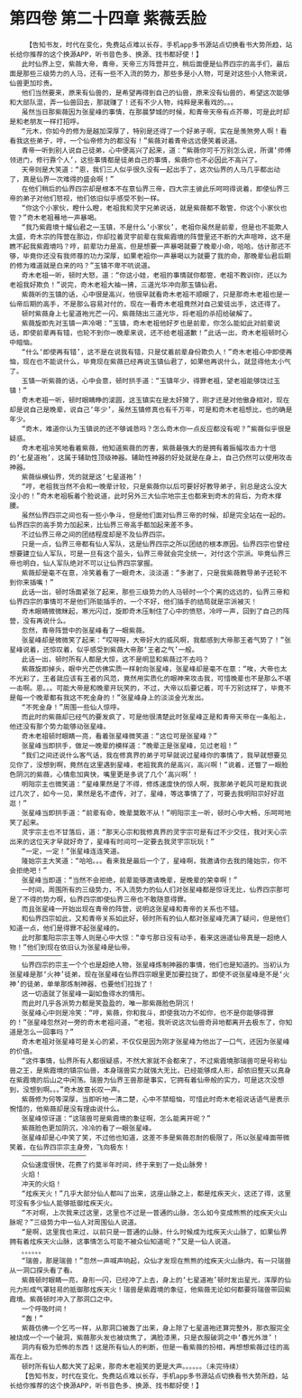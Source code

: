# 第四卷 第二十四章 紫薇丢脸
        【告知书友，时代在变化，免费站点难以长存，手机app多书源站点切换看书大势所趋，站长给你推荐的这个换源APP，听书音色多、换源、找书都好使！】
       此时仙界上空，紫薇大帝，青帝，天帝三方阵营并立，稍后面便是仙界四宗的高手们，最后面是那些三级势力的人马，还有一些不入流的势力，那些多是小人物，可是对这些小人物来说，仙兽更加珍贵。
       他们当然要来，原来有仙兽的，是希望再得到自己的仙兽，原来没有仙兽的，希望这次能够和大部队混，弄一仙兽回去，那就赚了！还有不少人物，纯粹是来看戏的。。。
       虽然当日那紫薇因为张星峰的事情，在那晨梦城的时候，和青帝天帝有点芥蒂，可是此时却是和老朋友一样打招呼。
       “元木，你如今的修为是越加深厚了，特别是还得了一个好弟子啊，实在是羡煞旁人啊！看看我这些弟子，哼，一个仙帝修为的都没有！”紫薇对着青帝远远便笑着说道。
       青帝一听到别人说自己徒弟，心中便高兴了起来，道：“紫薇你可千万别怎么说，所谓‘师傅领进门，修行靠个人’，这些事情都是徒弟自己的事情，紫薇你也不必因此不高兴了。
       天帝则是大笑道：“恩，我们三人似乎很久没有一起出手了，这次仙界的人马几乎都出动了，真是仙界一次难得的盛会啊！”
       在他们稍后的仙界四宗却是根本不在意仙界三帝，四大宗主彼此乐呵呵得说着，即使仙界三帝的弟子对他们怒视，他们依旧似乎感受不到一样。
       “你这个小家伙，瞪什么瞪，老祖我和灵宇兄弟说话，就是紫薇都不敢管，你这个小家伙也管？”奇木老祖蓦地一声暴喝。
       “我乃紫霞境十耀仙君之一玉镇，不是什么‘小家伙’，老祖你虽然是前辈，但是也不能欺人太盛，奇木宗的阵营在那边，你却拉着灵宇前辈在我紫霞境的阵营里还不断的大声喧哗，这不是瞧不起我紫霞境吗？哼，前辈功力是高，但是想要一声暴喝就要了晚辈小命，哈哈，估计那还不够，毕竟你还没有我师尊的功力深厚，如果老祖你一声暴喝以为就要了我的命，那晚辈仙君后期的修为难道就是白来的吗？”玉镇不卑不吭说道。
       奇木老祖一听，顿时大怒，道：“你这小娃，老祖的事情就你都管，老祖不教训你，还以为老祖我好欺负！”说完，奇木老祖大袖一拂，三道光华冲向那玉镇仙君。
       紫薇听的玉镇的话，心中很是高兴，他很早就看奇木老祖不顺眼了，只是那奇木老祖也是一仙帝后期的高手，不是那么容易对付的，现在一看奇木老祖竟然对自己爱徒出手，这还得了。
       顿时紫薇身上七星道袍光芒一闪，紫薇随出三道光华，将老祖的杀招给破解了。
       紫薇旋即先对玉镇一声冷喝：“玉镇，奇木老祖他好歹也是前辈，你怎么能如此对前辈说话，即使前辈再有错，也轮不到你一晚辈来说，还不给老祖道歉！”此话一出，奇木老祖顿时心中暗恼。
       “什么‘即使再有错’，这不是在说我有错，只是仗着前辈身份欺负人！”奇木老祖心中即使再恼，现在也不能说什么，毕竟现在紫薇已经再说玉镇仙君了，如果他再说什么，就显得他太小气了。
       玉镇一听紫薇的话，心中会意，顿时拱手道：“玉镇年少，得罪老祖，望老祖能够饶过玉镇！”
       奇木老祖一听，顿时眼睛睁的滚圆，这玉镇实在是太奸猾了，刚才还是对他傲身相对，现在却是说自己是晚辈，说自己‘年少’，虽然玉镇修真也有千万年，可是和奇木老祖想比，也的确是年少。
       “奇木，难道你认为玉镇说的还不够诚恳吗？怎么奇木你一点反应都没有呢？”紫薇似乎很是疑惑。
       奇木老祖冷笑地看着紫薇，他知道紫薇的厉害，紫薇最强大的是拥有着振幅攻击力十倍的‘七星道袍’，这属于辅助性顶级神器。辅助性神器的好处就是在身上，自己仍然可以使用攻击神器。
       紫薇纵横仙界，凭的就是这‘七星道袍’！
       “哼，老祖我当然不会和一晚辈计较，只是紫薇你以后可要好好教导弟子，别总是这么没大没小的！”奇木老祖板着个脸说道，此时另外三大仙宗地宗主也都来到奇木的背后，为奇木撑腰。
       虽然仙界四宗之间也有一些小争斗，但是他们面对仙界三帝的时候，却是完全站在一起的。仙界四宗的高手势力加起来，比仙界三帝高手都加起来差不多。
       不过仙界三帝之间的团结程度却是不及仙界四宗。
       只是一点，仙界三帝都有仙人军队，这是仙界四宗之所以团结的根本原因。仙界四宗也曾经想要建立仙人军队，可是一旦有这个苗头，仙界三帝就会完全统一，对付这个宗派。毕竟仙界三帝也明白，仙人军队绝对不可以让仙界四宗掌握。
       紫薇却是毫不在意，冷笑着看了一眼奇木，淡淡道：“多谢了，只是我紫薇教导弟子还轮不到你来插嘴！”
       此话一出，顿时场面紧张了起来，那些三级势力的人马顿时一个个离的远远的，仙界三帝和仙界四宗的事情可不是他们所能插手的，一个不好，他们插手的结局就是宗派被灭！
       奇木眼睛微微眯起，寒光闪过，旋即奇木压制住了心中的愤怒，冷哼一声，回到了自己的阵营，没有再说什么。
       忽然，青帝阵营中的张星峰看了一眼紫薇。
       张星峰却是微微笑了起来：“哎呀呀，大帝好大的威风啊，我都感到大帝那王者气势了！”张星峰说着，还惊叹着，似乎感受到紫薇大帝那‘王者之气’一般。
       此话一出，顿时所有人都是大惊，这不是明显和紫薇过不去吗？
       紫薇旋即掉头，眼中光芒仿佛实质一样射向张星峰，张星峰却是毫不在意：“唉，大帝也太不光彩了，王者就应该有王者的风范，竟然用实质化的眼神来攻击我，可惜晚辈也不是那么不堪一击啊。恩。。。可能大帝是和晚辈开玩笑的，不过，大帝以后要记着，可千万别这样了，毕竟不是每一个晚辈都有我这不死金身的！”张星峰身上的淡淡金光发出。
       “不死金身！”周围一些仙人惊呼。
       而此时的紫薇却已经气的要发疯了，可是他很清楚此时张星峰正是和青帝天帝在一条船上，他还没有那个势力能够动张星峰。
       奇木老祖顿时眼睛一亮，看着张星峰微笑道：“这位可是张星峰？”
       张星峰当即拱手，做足一晚辈的模样道：“晚辈正是张星峰，见过老祖！”
       “我们之间还说什么客气话，我在修真界的弟子可早就说过星峰你的事情了，我早就想要见见你了，没想到啊，竟然在这里遇到星峰，老祖我真的是高兴，高兴啊！”说着，还瞥了一眼脸色阴沉的紫薇，心情愈加爽快，嘴里更是多说了几个‘高兴啊’！
       明阳宗主也微笑道：“星峰果然是了不得，修炼速度快的惊人啊，我那弟子乾风可是和我说过几次了，如今一见，果然是名不虚传，对了，星峰，等这事情了了，可要去我明阳宗好好逛逛！”
       张星峰当即拱手道：“前辈有命，晚辈莫敢不从！”明阳宗主一听，顿时心中大畅，乐呵呵地笑了起来。
       灵宇宗主也不甘落后，道：“那天心宗和我修真界的灵宇宗可是有过不少交往，我对天心宗出来的这位天才早就好奇了，星峰有时间可一定要去我灵宇宗玩玩！”
       “一定，一定！”张星峰连连笑道。
       隆始宗主大笑道：“哈哈。。。看来我是最后一个了，星峰啊，我邀请你去我的隆始宗，你不会拒绝吧！”
       张星峰当即道：“当然不会拒绝，前辈能够邀请晚辈，是晚辈的荣幸啊！”
       一时间，周围所有的三级势力，不入流势力的仙人们对张星峰都是惊讶无比，仙界四宗那可是了不得的势力啊，仙界四宗即使仙界三帝也不敢随意得罪。
       而且张星峰一开始出现在青帝的阵营，说明这张星峰和青帝的关系也不错。
       和仙界四宗如此，又和青帝关系如此好，顿时所有的仙人都对张星峰充满了疑问，但是他们知道一点，他们是得罪不起张星峰的。
       此时那耄阳宗宗主等人则是心中大惊：“幸亏那日没有动手，看来这逍遥仙帝真是一超绝人物！”他们到现在依旧认为张星峰是仙帝。
       ——————————
       仙界四宗的宗主一个个也是超绝人物，张星峰炼制神器的事情，他们也是知道的。当初认为张星峰是那‘火神’徒弟，现在张星峰在仙界四宗眼里更加要拉拢了。即使不说张星峰是不是‘火神’的徒弟，单单那炼制神器，也要他们拉拢了！
       这一切造就了张星峰一副如鱼得水的情形。
       而此时几乎各派势力都是笑盈盈的，唯一那紫薇脸色阴沉！
       张星峰心中则是冷笑：“哼，紫薇，你和我斗，即使我功力不如你，也不是你能够得罪的！”张星峰忽然对一旁的奇木老祖问道，“老祖，我听说这次仙兽奇异地都离开去极东了，你知道是怎么一回事吗？”
       奇木老祖对张星峰可是关心的紧，不仅仅是因为刚才张星峰为他出了一口气，还因为张星峰的价值。
       “这件事情，仙界所有人都很疑惑，不然大家就不会都来了，不过紫霞境那瑞兽可是号称仙兽之王，是紫霞境的镇宗仙兽，本身瑞兽实力就强大无比，已经能够成人形，却依旧整天以真身在紫霞境的后山之中闲荡。瑞兽为仙界王兽那是事实，它拥有着仙帝般的实力，可是这次没想到，没想到啊。。。”奇木故意长叹一声。
       紫薇修为何等深厚，当即听地一清二楚，心中不禁暗恼，可惜此时奇木老祖说话语气是表示惋惜的，他紫薇却是没有理由说什么。
       张星峰惊讶道：“这瑞兽可是紫霞境的象征啊，怎么能离开呢？”
       紫薇脸色更加阴沉，冷冷的看了一眼张星峰。
       张星峰却是心中笑了笑，不过他也知道，这差不多是紫薇忍耐的极限了，所以张星峰面带微笑着，在仙界四宗宗主身旁，飞向极东！
       ————————————————
       众仙速度很快，花费了约莫半年时间，终于来到了一处山脉旁！
       火焰！
       冲天的火焰！
       “炫疾天火！”几乎大部分仙人都叫了出来，这座山脉之上，都是炫疾天火，这还了得，这里可没有多少仙人能够抵御炫疾天火。
       “不对啊，上次我来过这里，这里也不过是一普通的山脉，怎么如今变成熊熊的炫疾天火山脉呢？”三级势力中一仙人对周围仙人说道。
       “是啊，这里我也来过，以前只是一普通的山脉，什么时候成为炫疾天火山脉了，如果仙界拥有着炫疾天火山脉，这事情怎么可能不被众仙知道呢？”又是一仙人说道。
       。。。。。。
       “瑞兽，那是瑞兽！”忽然一声喊声响起，众仙才发现在熊熊的炫疾天火山脉内，有一只瑞兽从一洞口探头看了看。
       紫薇顿时眼睛一亮，身形一闪，已经冲了上去，身上的‘七星道袍’顿时发出星光，浑厚的仙元力形成气罩轻易的抵御那炫疾天火！瑞兽是紫霞境的象征，他紫薇无论如何都要将瑞兽带回紫霞境。紫薇顿时冲入了那洞口之中。
       一个呼吸时间！
       “轰！”
       紫薇仿佛一个乞丐一样，从那洞口被轰了出来，身上除了七星道袍还算完整外，那衣服完全被烧成一个一个破洞，紫薇那头发也被烧焦了，满脸漆黑，只是衣服破洞之中‘春光外泄’！
       洞内有极为恐怖的东西！这是所有仙人的判断，但是一看紫薇的扮相，再想想紫薇过往的高高在上。
       顿时所有仙人都大笑了起来，那奇木老祖笑的更是大声。。。。。。（未完待续）
       【告知书友，时代在变化，免费站点难以长存，手机app多书源站点切换看书大势所趋，站长给你推荐的这个换源APP，听书音色多、换源、找书都好使！】